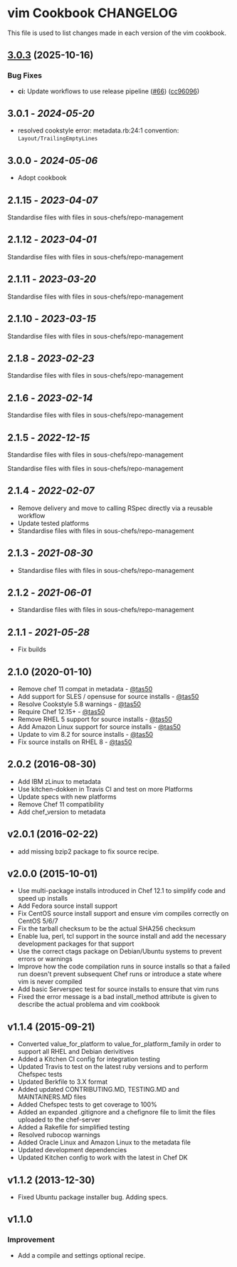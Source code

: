 # vim Cookbook CHANGELOG

This file is used to list changes made in each version of the vim cookbook.

## [3.0.3](https://github.com/sous-chefs/vim/compare/3.0.2...v3.0.3) (2025-10-16)


### Bug Fixes

* **ci:** Update workflows to use release pipeline ([#66](https://github.com/sous-chefs/vim/issues/66)) ([cc96096](https://github.com/sous-chefs/vim/commit/cc960960dfeeb5c10ba8f1832692d3474e28f589))

## 3.0.1 - *2024-05-20*

* resolved cookstyle error: metadata.rb:24:1 convention: `Layout/TrailingEmptyLines`

## 3.0.0 - *2024-05-06*

* Adopt cookbook

## 2.1.15 - *2023-04-07*

Standardise files with files in sous-chefs/repo-management

## 2.1.12 - *2023-04-01*

Standardise files with files in sous-chefs/repo-management

## 2.1.11 - *2023-03-20*

Standardise files with files in sous-chefs/repo-management

## 2.1.10 - *2023-03-15*

Standardise files with files in sous-chefs/repo-management

## 2.1.8 - *2023-02-23*

Standardise files with files in sous-chefs/repo-management

## 2.1.6 - *2023-02-14*

Standardise files with files in sous-chefs/repo-management

## 2.1.5 - *2022-12-15*

Standardise files with files in sous-chefs/repo-management

Standardise files with files in sous-chefs/repo-management

## 2.1.4 - *2022-02-07*

* Remove delivery and move to calling RSpec directly via a reusable workflow
* Update tested platforms
* Standardise files with files in sous-chefs/repo-management

## 2.1.3 - *2021-08-30*

* Standardise files with files in sous-chefs/repo-management

## 2.1.2 - *2021-06-01*

* Standardise files with files in sous-chefs/repo-management

## 2.1.1 - *2021-05-28*

* Fix builds

## 2.1.0 (2020-01-10)

* Remove chef 11 compat in metadata - [@tas50](https://github.com/tas50)
* Add support for SLES / opensuse for source installs - [@tas50](https://github.com/tas50)
* Resolve Cookstyle 5.8 warnings - [@tas50](https://github.com/tas50)
* Require Chef 12.15+ - [@tas50](https://github.com/tas50)
* Remove RHEL 5 support for source installs - [@tas50](https://github.com/tas50)
* Add Amazon Linux support for source installs - [@tas50](https://github.com/tas50)
* Update to vim 8.2 for source installs - [@tas50](https://github.com/tas50)
* Fix source installs on RHEL 8 - [@tas50](https://github.com/tas50)

## 2.0.2 (2016-08-30)

* Add IBM zLinux to metadata
* Use kitchen-dokken in Travis CI and test on more Platforms
* Update specs with new platforms
* Remove Chef 11 compatibility
* Add chef_version to metadata

## v2.0.1 (2016-02-22)

* add missing bzip2 package to fix source recipe.

## v2.0.0 (2015-10-01)

* Use multi-package installs introduced in Chef 12.1 to simplify code and speed up installs
* Add Fedora source install support
* Fix CentOS source install support and ensure vim compiles correctly on CentOS 5/6/7
* Fix the tarball checksum to be the actual SHA256 checksum
* Enable lua, perl, tcl support in the source install and add the necessary development packages for that support
* Use the correct ctags package on Debian/Ubuntu systems to prevent errors or warnings
* Improve how the code compilation runs in source installs so that a failed run doesn't prevent subsequent Chef runs or introduce a state where vim is never compiled
* Add basic Serverspec test for source installs to ensure that vim runs
* Fixed the error message is a bad install_method attribute is given to describe the actual problema and vim cookbook

## v1.1.4 (2015-09-21)

* Converted value_for_platform to value_for_platform_family in order to support all RHEL and Debian derivitives
* Added a Kitchen CI config for integration testing
* Updated Travis to test on the latest ruby versions and to perform Chefspec tests
* Updated Berkfile to 3.X format
* Added updated CONTRIBUTING.MD, TESTING.MD and MAINTAINERS.MD files
* Added Chefspec tests to get coverage to 100%
* Added an expanded .gitignore and a chefignore file to limit the files uploaded to the chef-server
* Added a Rakefile for simplified testing
* Resolved rubocop warnings
* Added Oracle Linux and Amazon Linux to the metadata file
* Updated development dependencies
* Updated Kitchen config to work with the latest in Chef DK

## v1.1.2 (2013-12-30)

* Fixed Ubuntu package installer bug. Adding specs.

## v1.1.0

### Improvement

* Add a compile and settings optional recipe.
